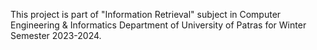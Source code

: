 This project is part of "Information Retrieval" subject in Computer Engineering & Informatics Department of University of Patras for Winter Semester 2023-2024. 
